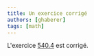 ```yaml
---
title: Un exercice corrigé
authors: [ghaberer]
tags: [math]
---
```

L'exercice
[540.4](http://einexau.cluster028.hosting.ovh.net/site/math/540.4.pdf) est corrigé. 


